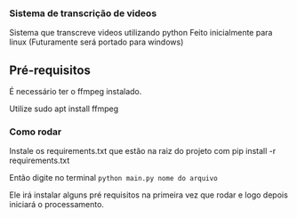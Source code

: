 ### Sistema de transcrição de videos
Sistema que transcreve videos utilizando python
Feito inicialmente para linux (Futuramente será portado para windows)

## Pré-requisitos
É necessário ter o ffmpeg instalado. 

Utilize sudo apt install ffmpeg

### Como rodar
Instale os requirements.txt que estão na raiz do projeto com pip install -r requirements.txt

Então digite no terminal ```python main.py nome do arquivo```

Ele irá instalar alguns pré requisitos na primeira vez que rodar e logo depois iniciará o processamento.